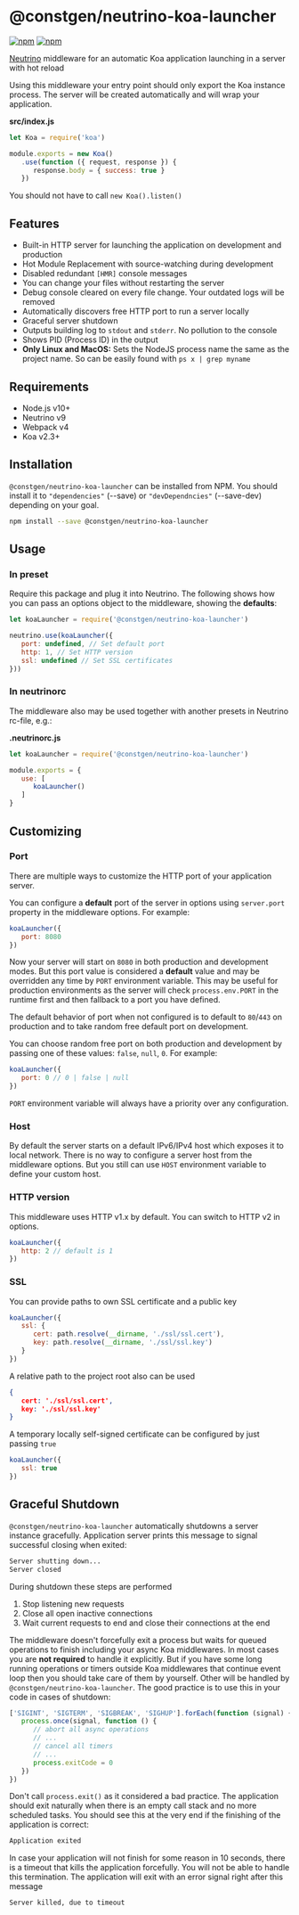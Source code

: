 # @constgen/neutrino-koa-launcher

[![npm](https://img.shields.io/npm/v/@constgen/neutrino-koa-launcher.svg)](https://www.npmjs.com/package/@constgen/neutrino-koa-launcher)
[![npm](https://img.shields.io/npm/dt/@constgen/neutrino-koa-launcher.svg)](https://www.npmjs.com/package/@constgen/neutrino-koa-launcher)

[Neutrino](https://neutrino.js.org) middleware for an automatic Koa application launching in a server with hot reload

Using this middleware your entry point should only export the Koa instance process. The server will be created automatically and will wrap your application.

**src/index.js**

```js
let Koa = require('koa')

module.exports = new Koa()
   .use(function ({ request, response }) {
      response.body = { success: true }
   })
```

You should not have to call `new Koa().listen()`

## Features

- Built-in HTTP server for launching the application on development and production
- Hot Module Replacement with source-watching during development
- Disabled redundant `[HMR]` console messages
- You can change your files without restarting the server
- Debug console cleared on every file change. Your outdated logs will be removed
- Automatically discovers free HTTP port to run a server locally
- Graceful server shutdown
- Outputs building log to `stdout` and `stderr`. No pollution to the console
- Shows PID (Process ID) in the output
- **Only Linux and MacOS:** Sets the NodeJS process name the same as the project name. So can be easily found with `ps x | grep myname`

## Requirements

- Node.js v10+
- Neutrino v9
- Webpack v4
- Koa v2.3+

## Installation

`@constgen/neutrino-koa-launcher` can be installed from NPM. You should install it to `"dependencies"` (--save) or `"devDependncies"` (--save-dev) depending on your goal.

```bash
npm install --save @constgen/neutrino-koa-launcher
```

## Usage

### In preset

Require this package and plug it into Neutrino. The following shows how you can pass an options object to the middleware, showing the **defaults**:

```js
let koaLauncher = require('@constgen/neutrino-koa-launcher')

neutrino.use(koaLauncher({
   port: undefined, // Set default port
   http: 1, // Set HTTP version
   ssl: undefined // Set SSL certificates
}))
```

### In **neutrinorc**

The middleware also may be used together with another presets in Neutrino rc-file, e.g.:

**.neutrinorc.js**

```js
let koaLauncher = require('@constgen/neutrino-koa-launcher')

module.exports = {
   use: [
      koaLauncher()
   ]
}
```

## Customizing

### Port

There are multiple ways to customize the HTTP port of your application server.

You can configure a **default** port of the server in options using `server.port` property in the middleware options. For example:

```js
koaLauncher({
   port: 8080
})
```

Now your server will start on `8080` in both production and development modes. But this port value is considered a **default** value and may be overridden any time by `PORT` environment variable. This may be useful for production environments as the server will check `process.env.PORT` in the runtime first and then fallback to a port you have defined.

The default behavior of port when not configured is to default to `80`/`443` on production and to take random free default port on development.

You can choose random free port on both production and development by passing one of these values: `false`, `null`, `0`. For example:

```js
koaLauncher({
   port: 0 // 0 | false | null
})
```

`PORT` environment variable will always have a priority over any configuration.

### Host

By default the server starts on a default IPv6/IPv4 host which exposes it to local network. There is no way to configure a server host from the middleware options. But you still can use `HOST` environment variable to define your custom host.

### HTTP version

This middleware uses HTTP v1.x by default. You can switch to HTTP v2 in options.

```js
koaLauncher({
   http: 2 // default is 1
})
```

### SSL

You can provide paths to own SSL certificate and a public key

```js
koaLauncher({
   ssl: {
      cert: path.resolve(__dirname, './ssl/ssl.cert'),
      key: path.resolve(__dirname, './ssl/ssl.key')
   }
})
```

A relative path to the project root also can be used

```json
{
   cert: './ssl/ssl.cert',
   key: './ssl/ssl.key'
}
```

A temporary locally self-signed certificate can be configured by just passing `true`

```js
koaLauncher({
   ssl: true
})
```

## Graceful Shutdown

`@constgen/neutrino-koa-launcher` automatically shutdowns a server instance gracefully. Application server prints this message to signal successful closing when exited:

```bash
Server shutting down...
Server closed
```

During shutdown these steps are performed

1. Stop listening new requests
2. Close all open inactive connections
3. Wait current requests to end and close their connections at the end

The middleware doesn't forcefully exit a process but waits for queued operations to finish including your async Koa middlewares. In most cases you are **not required** to handle it explicitly. But if you have some long running operations or timers outside Koa middlewares that continue event loop then you should take care of them by yourself. Other will be handled by `@constgen/neutrino-koa-launcher`. The good practice is to use this in your code in cases of shutdown:

```js
['SIGINT', 'SIGTERM', 'SIGBREAK', 'SIGHUP'].forEach(function (signal) {
   process.once(signal, function () {
      // abort all async operations
      // ...
      // cancel all timers
      // ...
      process.exitCode = 0
   })
})
```

Don't call `process.exit()` as it considered a bad practice. The application should exit naturally when there is an empty call stack and no more scheduled tasks. You should see this at the very end if the finishing of the application is correct:

```bash
Application exited
```

In case your application will not finish for some reason in 10 seconds, there is a timeout that kills the application forcefully. You will not be able to handle this termination. The application will exit with an error signal right after this message

```bash
Server killed, due to timeout
```